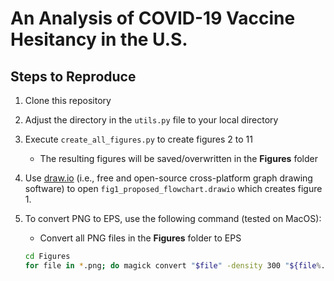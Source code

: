 # An Analysis of COVID-19 Vaccine Hesitancy in the U.S.

## Steps to Reproduce

1. Clone this repository
2. Adjust the directory in the `utils.py` file to your local directory
3. Execute `create_all_figures.py` to create figures 2 to 11
   - The resulting figures will be saved/overwritten in the **Figures** folder
4. Use [draw.io](https://app.diagrams.net/) (i.e., free and open-source cross-platform graph drawing software) to open `fig1_proposed_flowchart.drawio` which creates figure 1.
5. To convert PNG to EPS, use the following command (tested on MacOS):

   - Convert all PNG files in the **Figures** folder to EPS
  
   ```bash
   cd Figures
   for file in *.png; do magick convert "$file" -density 300 "${file%.png}.eps"; done
   ```